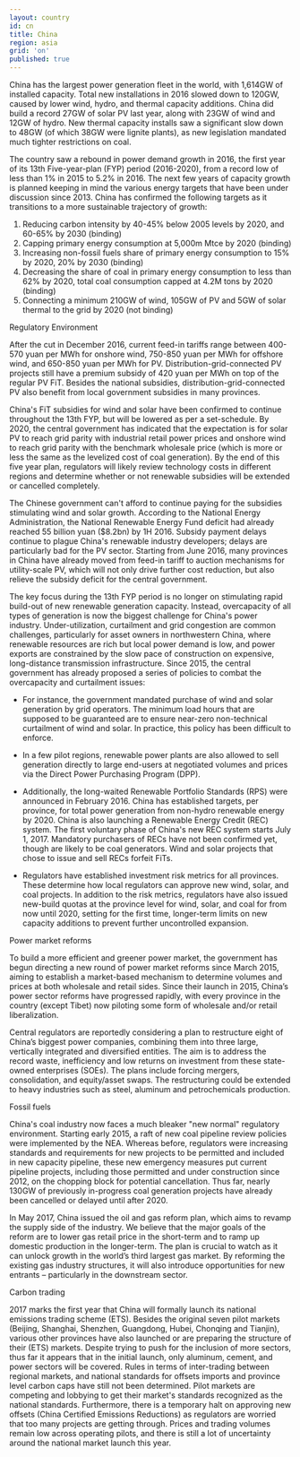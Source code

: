```yaml
---
layout: country
id: cn
title: China
region: asia
grid: 'on'
published: true
---
```


China has the largest power generation fleet in the world, with 1,614GW of installed capacity. Total new installations in 2016 slowed down to 120GW, caused by lower wind, hydro, and thermal capacity additions. China did build a record 27GW of solar PV last year, along with 23GW of wind and 12GW of hydro. New thermal capacity installs saw a significant slow down to 48GW (of which 38GW were lignite plants), as new legislation mandated much tighter restrictions on coal.

The country saw a rebound in power demand growth in 2016, the first year of its 13th Five-year-plan (FYP) period (2016-2020), from a record low of less than 1% in 2015 to 5.2% in 2016. The next few years of capacity growth is planned keeping in mind the various energy targets that have been under discussion since 2013. China has confirmed the following targets as it transitions to a more sustainable trajectory of growth: 
1) Reducing carbon intensity by 40-45% below 2005 levels by 2020, and 60-65% by 2030 (binding)
2) Capping primary energy consumption at 5,000m Mtce by 2020 (binding)
3) Increasing non-fossil fuels share of primary energy consumption to 15% by 2020, 20% by 2030 (binding)
4) Decreasing the share of coal in primary energy consumption to less than 62% by 2020, total coal consumption capped at 4.2M tons by 2020 (binding)
5) Connecting a minimum 210GW of wind, 105GW of PV and 5GW of solar thermal to the grid by 2020 (not binding)

Regulatory Environment

After the cut in December 2016, current feed-in tariffs range between 400-570 yuan per MWh for onshore wind, 750-850 yuan per MWh for offshore wind, and 650-850 yuan per MWh for PV. Distribution-grid-connected PV projects still have a premium subsidy of 420 yuan per MWh on top of the regular PV FiT. Besides the national subsidies, distribution-grid-connected PV also benefit from local government subsidies in many provinces.

China's FiT subsidies for wind and solar have been confirmed to continue throughout the 13th FYP, but will be lowered as per a set-schedule. By 2020, the central government has indicated that the expectation is for solar PV to reach grid parity with industrial retail power prices and onshore wind to reach grid parity with the benchmark wholesale price (which is more or less the same as the levelized cost of coal generation). By the end of this five year plan, regulators will likely review technology costs in different regions and determine whether or not renewable subsidies will be extended or cancelled completely.

The Chinese government can't afford to continue paying for the subsidies stimulating wind and solar growth. According to the National Energy Administration, the National Renewable Energy Fund deficit had already reached 55 billion yuan ($8.2bn) by 1H 2016. Subsidy payment delays continue to plague China's renewable industry developers; delays are particularly bad for the PV sector. Starting from June 2016, many provinces in China have already moved from feed-in tariff to auction mechanisms for utility-scale PV, which will not only drive further cost reduction, but also relieve the subsidy deficit for the central government.

The key focus during the 13th FYP period is no longer on stimulating rapid build-out of new renewable generation capacity. Instead, overcapacity of all types of generation is now the biggest challenge for China's power industry. Under-utilization, curtailment and grid congestion are common challenges, particularly for asset owners in northwestern China, where renewable resources are rich but local power demand is low, and power exports are constrained by the slow pace of construction on expensive, long-distance transmission infrastructure. Since 2015, the central government has already proposed a series of policies to combat the overcapacity and curtailment issues:

- For instance, the government mandated purchase of wind and solar generation by grid operators. The minimum load hours that are supposed to be guaranteed are to ensure near-zero non-technical curtailment of wind and solar. In practice, this policy has been difficult to enforce.

- In a few pilot regions, renewable power plants are also allowed to sell generation directly to large end-users at negotiated volumes and prices via the Direct Power Purchasing Program (DPP).

- Additionally, the long-waited Renewable Portfolio Standards (RPS) were announced in February 2016. China has established targets, per province, for total power generation from non-hydro renewable energy by 2020. China is also launching a Renewable Energy Credit (REC) system. The first voluntary phase of China's new REC system starts July 1, 2017. Mandatory purchasers of RECs have not been confirmed yet, though are likely to be coal generators. Wind and solar projects that chose to issue and sell RECs forfeit FiTs.

- Regulators have established investment risk metrics for all provinces. These determine how local regulators can approve new wind, solar, and coal projects. In addition to the risk metrics, regulators have also issued new-build quotas at the province level for wind, solar, and coal for from now until 2020, setting for the first time, longer-term limits on new capacity additions to prevent further uncontrolled expansion.

Power market reforms

To build a more efficient and greener power market, the government has begun directing a new round of power market reforms since March 2015, aiming to establish a market-based mechanism to determine volumes and prices at both wholesale and retail sides. Since their launch in 2015, China’s power sector reforms have progressed rapidly, with every province in the country (except Tibet) now piloting some form of wholesale and/or retail liberalization.

Central regulators are reportedly considering a plan to restructure eight of China’s biggest power companies, combining them into three large, vertically integrated and diversified entities. The aim is to address the record waste, inefficiency and low returns on investment from these state-owned enterprises (SOEs). The plans include forcing mergers, consolidation, and equity/asset swaps. The restructuring could be extended to heavy industries such as steel, aluminum and petrochemicals production.

Fossil fuels

China's coal industry now faces a much bleaker "new normal" regulatory environment. Starting early 2015, a raft of new coal pipeline review policies were implemented by the NEA. Whereas before, regulators were increasing standards and requirements for new projects to be permitted and included in new capacity pipeline, these new emergency measures put current pipeline projects, including those permitted and under construction since 2012, on the chopping block for potential cancellation. Thus far, nearly 130GW of previously in-progress coal generation projects have already been cancelled or delayed until after 2020.

In May 2017, China issued the oil and gas reform plan, which aims to revamp the supply side of the industry. We believe that the major goals of the reform are to lower gas retail price in the short-term and to ramp up domestic production in the longer-term. The plan is crucial to watch as it can unlock growth in the world’s third largest gas market. By reforming the existing gas industry structures, it will also introduce opportunities for new entrants – particularly in the downstream sector.

Carbon trading

2017 marks the first year that China will formally launch its national emissions trading scheme (ETS). Besides the original seven pilot markets (Beijing, Shanghai, Shenzhen, Guangdong, Hubei, Chonqing and Tianjin), various other provinces have also launched or are preparing the structure of their (ETS) markets. Despite trying to push for the inclusion of more sectors, thus far it appears that in the initial launch, only aluminum, cement, and power sectors will be covered. Rules in terms of inter-trading between regional markets, and national standards for offsets imports and province level carbon caps have still not been determined. Pilot markets are competing and lobbying to get their market's standards recognized as the national standards. Furthermore, there is a temporary halt on approving new offsets (China Certified Emissions Reductions) as regulators are worried that too many projects are getting through. Prices and trading volumes remain low across operating pilots, and there is still a lot of uncertainty around the national market launch this year.
